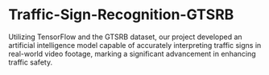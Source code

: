# Traffic-Sign-Recognition-GTSRB
Utilizing TensorFlow and the GTSRB dataset, our project developed an artificial intelligence model capable of accurately interpreting traffic signs in real-world video footage, marking a significant advancement in enhancing traffic safety.
